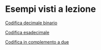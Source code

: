 # Esempi visti a lezione

[Codifica decimale binario](https://www.nebo.app/page/11027ce7-3559-4bbd-a34e-979a66dc6a02)

[Codifica esadecimale](https://www.nebo.app/page/1221560e-632c-4315-ad2c-3a59c5c41621)

[Codifica in complemento a due](https://www.nebo.app/page/c92b8556-6240-4cef-9c6b-f21dc09fe19e)
